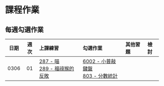 # 課程作業

## 每週勾選作業

| 日期 | 週次 | 上課練習                                               | 勾選作業                                                     | 其他習題 | 檢討 |
| :--: | :--: | :----------------------------------------------------- | :----------------------------------------------------------- | :------- | :--- |
| 0306 |  01  | [287 - 喵][neoj-287]<br>[289 - 福祿猴的反敗][neoj-289] | [6002 - 小普敲鍵盤][neoj-6002]<br>[803 - 分數統計][neoj-803] |          |      |

[neoj-287]: https://neoj.sprout.tw/problem/287/
[neoj-289]: https://neoj.sprout.tw/problem/289/
[neoj-6002]: https://neoj.sprout.tw/problem/6002/
[neoj-803]: https://neoj.sprout.tw/problem/803/
